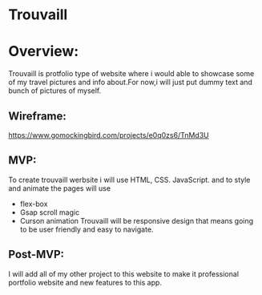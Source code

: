 # Trouvaill
# Overview: 
Trouvaill is protfolio type of website where i would able to showcase some of my travel pictures and info about.For now,i will just put dummy text and bunch of pictures of myself.


## Wireframe:
https://www.gomockingbird.com/projects/e0q0zs6/TnMd3U

## MVP: 
To create trouvaill werbsite i will use HTML, CSS. JavaScript. and to style and animate the pages will use 
- flex-box 
- Gsap scroll magic
- Curson animation
Trouvaill will be responsive design that means going to be user friendly and easy to navigate.


## Post-MVP: 
I will add all of my other project to this website to make it professional portfolio website and new features to this app.